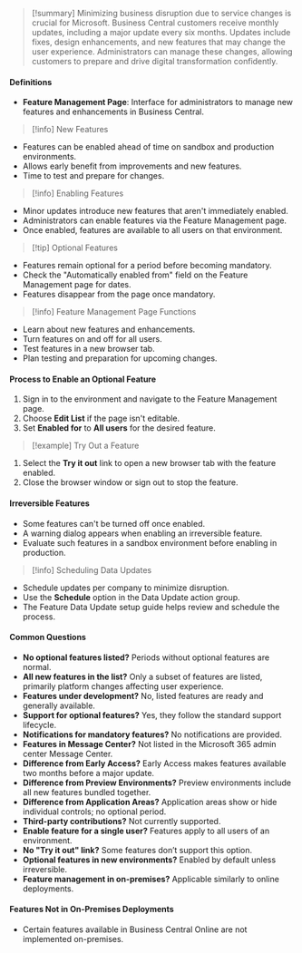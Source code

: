 > [!summary] 
> Minimizing business disruption due to service changes is crucial for Microsoft. Business Central customers receive monthly updates, including a major update every six months. Updates include fixes, design enhancements, and new features that may change the user experience. Administrators can manage these changes, allowing customers to prepare and drive digital transformation confidently.

#### Definitions

- **Feature Management Page**: Interface for administrators to manage new features and enhancements in Business Central.

> [!info] New Features

- Features can be enabled ahead of time on sandbox and production environments.
- Allows early benefit from improvements and new features.
- Time to test and prepare for changes.

> [!info] Enabling Features

- Minor updates introduce new features that aren't immediately enabled.
- Administrators can enable features via the Feature Management page.
- Once enabled, features are available to all users on that environment.

> [!tip] Optional Features

- Features remain optional for a period before becoming mandatory.
- Check the "Automatically enabled from" field on the Feature Management page for dates.
- Features disappear from the page once mandatory.

> [!info] Feature Management Page Functions

- Learn about new features and enhancements.
- Turn features on and off for all users.
- Test features in a new browser tab.
- Plan testing and preparation for upcoming changes.

#### Process to Enable an Optional Feature

1. Sign in to the environment and navigate to the Feature Management page.
2. Choose **Edit List** if the page isn't editable.
3. Set **Enabled for** to **All users** for the desired feature.

> [!example] Try Out a Feature

1. Select the **Try it out** link to open a new browser tab with the feature enabled.
2. Close the browser window or sign out to stop the feature.

#### Irreversible Features

- Some features can't be turned off once enabled.
- A warning dialog appears when enabling an irreversible feature.
- Evaluate such features in a sandbox environment before enabling in production.

> [!info] Scheduling Data Updates

- Schedule updates per company to minimize disruption.
- Use the **Schedule** option in the Data Update action group.
- The Feature Data Update setup guide helps review and schedule the process.

#### Common Questions

- **No optional features listed?** Periods without optional features are normal.
- **All new features in the list?** Only a subset of features are listed, primarily platform changes affecting user experience.
- **Features under development?** No, listed features are ready and generally available.
- **Support for optional features?** Yes, they follow the standard support lifecycle.
- **Notifications for mandatory features?** No notifications are provided.
- **Features in Message Center?** Not listed in the Microsoft 365 admin center Message Center.
- **Difference from Early Access?** Early Access makes features available two months before a major update.
- **Difference from Preview Environments?** Preview environments include all new features bundled together.
- **Difference from Application Areas?** Application areas show or hide individual controls; no optional period.
- **Third-party contributions?** Not currently supported.
- **Enable feature for a single user?** Features apply to all users of an environment.
- **No "Try it out" link?** Some features don’t support this option.
- **Optional features in new environments?** Enabled by default unless irreversible.
- **Feature management in on-premises?** Applicable similarly to online deployments.

#### Features Not in On-Premises Deployments

- Certain features available in Business Central Online are not implemented on-premises.